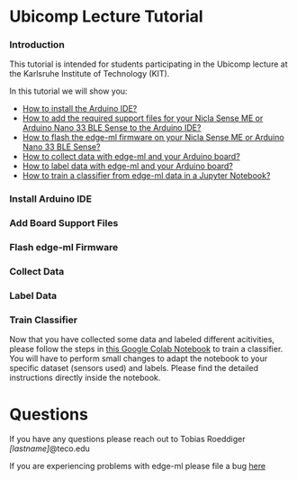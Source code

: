 # Ubicomp Lecture Tutorial

### Introduction
This tutorial is intended for students participating in the Ubicomp lecture at the Karlsruhe Institute of Technology (KIT).

In this tutorial we will show you:
- [How to install the Arduino IDE?]()
- [How to add the required support files for your Nicla Sense ME or Arduino Nano 33 BLE Sense to the Arduino IDE?]()
- [How to flash the edge-ml firmware on your Nicla Sense ME or Arduino Nano 33 BLE Sense?]()
- [How to collect data with edge-ml and your Arduino board?]()
- [How to label data with edge-ml and your Arduino board?]()
- [How to train a classifier from edge-ml data in a Jupyter Notebook?]()

### Install Arduino IDE

### Add Board Support Files

### Flash edge-ml Firmware

### Collect Data

### Label Data

### Train Classifier
Now that you have collected some data and labeled different acitivities, please follow the steps in [this Google Colab Notebook](https://colab.research.google.com/drive/1JeKOSQvd5xayBETpWO-uPHtiKgKmGjUv?usp=sharing) to train a classifier.
You will have to perform small changes to adapt the notebook to your specific dataset (sensors used) and labels.
Please find the detailed instructions directly inside the notebook.

# Questions
If you have any questions please reach out to Tobias Roeddiger *[lastname]*@teco.edu

If you are experiencing problems with edge-ml please file a bug [here](https://github.com/edge-ml/edge-ml/issues)



